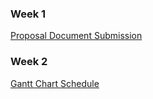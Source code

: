 ### Week 1
[Proposal Document Submission](https://github.com/RDinh/NFCRFID/tree/master/Documentation)
### Week 2
[Gantt Chart Schedule](https://github.com/RDinh/NFCRFID/blob/master/Documentation/Gantt_Chart_Schedule.pdf)

